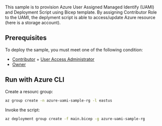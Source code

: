 This sample is to provision Azure User Assigned Managed Identify (UAMI) and Deployment Script using Bicep template. By assigning Contributor Role to the UAMI, the deplyment script is able to access/update Azure resource (here is a storage account).

## Prerequisites

To deploy the sample, you must meet one of the following condition: 
- [Contributor](https://docs.microsoft.com/en-us/azure/role-based-access-control/built-in-roles#contributor) + [User Access Administrator](https://docs.microsoft.com/en-us/azure/role-based-access-control/built-in-roles#user-access-administrator) 
- [Owner](https://docs.microsoft.com/en-us/azure/role-based-access-control/built-in-roles#owner)

## Run with Azure CLI

Create a resourc group:

```bash
az group create -n azure-uami-sample-rg -l eastus
```

Invoke the script:

```bash
az deployment group create -f main.bicep -g azure-uami-sample-rg
```
